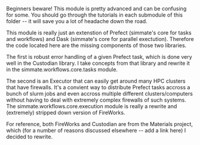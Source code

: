 Beginners beware! This module is pretty advanced and can be confusing for some. You should go through the tutorials in each submodule of this folder -- it will save you a lot of headache down the road.

This module is really just an extenstion of Prefect (simmate's core for tasks and workflows) and Dask (simmate's core for parallel exectution). Therefore the code located here are the missing components of those two libraries. 

The first is robust error handling of a given Prefect task, which is done very well in the Custodian library. I take concepts from that library and rewrite it in the simmate.workflows.core.tasks module.

The second is an Executor that can easily get around many HPC clusters that have firewalls. It's a convient way to distribute Prefect tasks accross a bunch of slurm jobs and even accross multiple different clusters/computers without having to deal with extremely complex firewalls of such systems. The simmate.workflows.core.execution module is really a rewrite and (extremely) stripped down version of FireWorks.

For reference, both FireWorks and Custodian are from the Materials project, which (for a number of reasons discussed elsewhere -- add a link here) I decided to rewrite.